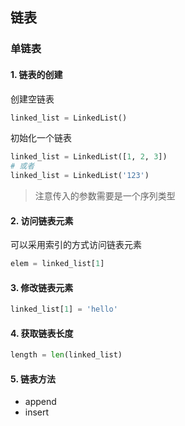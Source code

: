 ## 链表

### 单链表

#### 1. 链表的创建

创建空链表

```python
linked_list = LinkedList()
```

初始化一个链表

```python
linked_list = LinkedList([1, 2, 3])
# 或者
linked_list = LinkedList('123')
```

> 注意传入的参数需要是一个序列类型



#### 2. 访问链表元素

可以采用索引的方式访问链表元素

```python
elem = linked_list[1]
```



#### 3. 修改链表元素

```python
linked_list[1] = 'hello'
```



#### 4. 获取链表长度

```python
length = len(linked_list)
```



#### 5. 链表方法

- append
- insert

